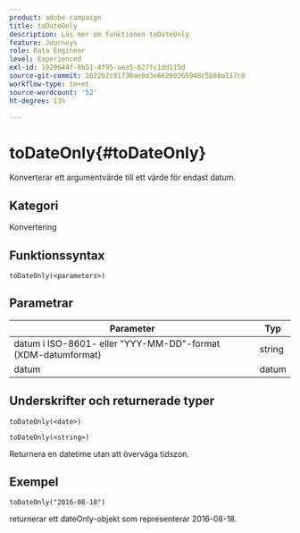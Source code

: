 ```yaml
---
product: adobe campaign
title: toDateOnly
description: Läs mer om funktionen toDateOnly
feature: Journeys
role: Data Engineer
level: Experienced
exl-id: 1929644f-8b51-4f95-aea5-627fc1dd115d
source-git-commit: 2022b2c81738ae6d3e66280265948c5b88a117c8
workflow-type: tm+mt
source-wordcount: '52'
ht-degree: 13%

---
```


# toDateOnly{#toDateOnly}

Konverterar ett argumentvärde till ett värde för endast datum.

## Kategori

Konvertering

## Funktionssyntax

`toDateOnly(<parameters>)`

## Parametrar

| Parameter | Typ |
|-----------|------------------|
| datum i ISO-8601- eller &quot;YYY-MM-DD&quot;-format (XDM-datumformat) | string |
| datum | datum |

## Underskrifter och returnerade typer

`toDateOnly(<date>)`

`toDateOnly(<string>)`

Returnera en datetime utan att överväga tidszon.

## Exempel

`toDateOnly("2016-08-18")`

returnerar ett dateOnly-objekt som representerar 2016-08-18.
